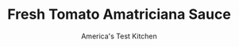 ---
layout: ../../layouts/MarkdownPostLayout.astro
title: Fresh Tomato Amatriciana Sauce
author: America's Test Kitchen
pubDate: 2023-03-15
description: "Long-cooked tomato sauce offers great depth, but we wanted a midsummer sauce with fresh-off-the-vine tomato flavor."
image_url: https://res.cloudinary.com/hksqkdlah/image/upload/ar_1:1,c_fill,dpr_2.0,f_auto,fl_lossy.progressive.strip_profile,g_faces:auto,q_auto:low,w_344/36702_sfs-fresh-tomato-amatriciana-sauce-8
tags: ["Pork","Vegetables","Quick","Make Ahead","Sauces","Cookbook Collection"]
calories: 777
protein: 3
carbohydrates: 6
fats: 
fiber: 1
ingredients: ["4 ounces, pancetta, chopped fine","1 tablespoon, extra-virgin olive oil","2 , garlic cloves, minced","2 pounds, plum tomatoes, cored and cut into 1/2-inch pieces","3/4 teaspoon, table salt","1/2 teaspoon, black pepper","1/2 teaspoon, sugar","2 tablespoons, chopped fresh basil"]
serves: 6
time: "35 minutes"
instructions: ["Heat pancetta and oil in large saucepan over medium heat until pancetta is rendered and crispy, 5 to 7 minutes. Add garlic and cook until fragrant but not browned, 1 to 2 minutes. Stir in tomatoes, 3/4 teaspoon salt, 1/2 teaspoon pepper, and sugar. Increase heat to medium-high and cook until tomatoes are broken down and sauce is slightly thickened, about 10 minutes. Stir in basil and season with salt and pepper to taste. Serve."]
nutrition: ["405 mg Potassium","65 mg Phosphorus","20 mg Calcium","20 mg Magnesium","406 mg Sodium","10 g Fat","1 mg Niacin (B3)","4 g Monounsaturated","1 g Polyunsaturated","21 mg Vitamin C","12 mg Cholesterol","2 g Saturated","1 g Fiber","23 µg Folate (food)","4 g Sugars","17 µg Vitamin K","152 g Water","6 g Carbs","23 µg Folate equivalent (total)","3 g Protein","1 mg Vitamin E","67 µg Vitamin A","129 kcal Energy","777 calories"]
notes: "Be sure to choose the ripest tomatoes you can find. While this sauce is best when eaten right away, it can be frozen for up to one month. If you plan to freeze it, hold off on adding the basil until right before serving. If you’re using exceptionally sweet in-season tomatoes, omit the sugar."
---